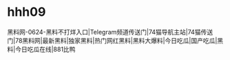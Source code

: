 # hhh09
黑料网-0624-黑料不打烊入口|Telegram频道传送门|74猫导航主站|74猫传送门|78黑料网|最新黑料|独家黑料|热门网红黑料|黑料大爆料|今日吃瓜|国产吃瓜|黑料|今日吃瓜在线|881比鸭
